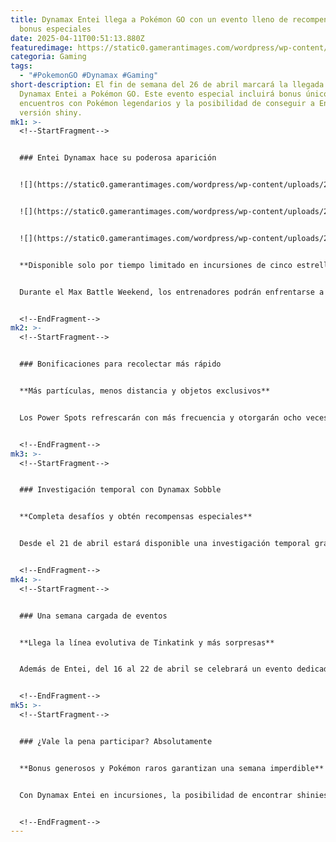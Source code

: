 ```yaml
---
title: Dynamax Entei llega a Pokémon GO con un evento lleno de recompensas y
  bonus especiales
date: 2025-04-11T00:51:13.880Z
featuredimage: https://static0.gamerantimages.com/wordpress/wp-content/uploads/2025/04/pokemon-anime-ash-encounters-entei.jpg?q=70&fit=crop&w=1140&h=&dpr=1
categoria: Gaming
tags:
  - "#PokemonGO #Dynamax #Gaming"
short-description: El fin de semana del 26 de abril marcará la llegada de
  Dynamax Entei a Pokémon GO. Este evento especial incluirá bonus únicos,
  encuentros con Pokémon legendarios y la posibilidad de conseguir a Entei en su
  versión shiny.
mk1: >-
  <!--StartFragment-->


  ### Entei Dynamax hace su poderosa aparición


  ![](https://static0.gamerantimages.com/wordpress/wp-content/uploads/2025/04/pokemon-go-dynamax-entei-debut-1.jpg?q=70&fit=crop&w=750&h=422&dpr=1)


  ![](https://static0.gamerantimages.com/wordpress/wp-content/uploads/2024/06/entei-pokemon-go.jpg?q=49&fit=crop&w=750&h=422&dpr=2)


  ![](https://static0.gamerantimages.com/wordpress/wp-content/uploads/2023/09/entei-best-pokemon-go-moveset.jpg?q=49&fit=crop&w=750&h=422&dpr=2)


  **Disponible solo por tiempo limitado en incursiones de cinco estrellas**


  Durante el Max Battle Weekend, los entrenadores podrán enfrentarse a Dynamax Entei desde el sábado 26 de abril a las 6 am hasta el domingo 27 a las 9 pm (hora local). Este poderoso Pokémon de la región Johto será el cuarto legendario Dynamax en llegar este año, y como siempre, los jugadores tendrán una pequeña probabilidad de encontrar su versión shiny.


  <!--EndFragment-->
mk2: >-
  <!--StartFragment-->


  ### Bonificaciones para recolectar más rápido


  **Más partículas, menos distancia y objetos exclusivos**


  Los Power Spots refrescarán con más frecuencia y otorgarán ocho veces más Max Particles. Además, se reducirá a una cuarta parte la distancia necesaria para ganar partículas, y el costo para desbloquear y potenciar Max Moves será solo del 75%. La tienda web ofrecerá una Ultra Box por $9.99 con un Max Mushroom y siete paquetes de Max Particles.


  <!--EndFragment-->
mk3: >-
  <!--StartFragment-->


  ### Investigación temporal con Dynamax Sobble


  **Completa desafíos y obtén recompensas especiales**


  Desde el 21 de abril estará disponible una investigación temporal gratuita que recompensará a los jugadores con un encuentro con Dynamax Sobble, caramelos Sobble, Max Particles y más. Pero atención: las tareas deberán completarse antes del 27 de abril a las 9 pm.


  <!--EndFragment-->
mk4: >-
  <!--StartFragment-->


  ### Una semana cargada de eventos


  **Llega la línea evolutiva de Tinkatink y más sorpresas**


  Además de Entei, del 16 al 22 de abril se celebrará un evento dedicado al anime Pokémon: Horizons. Incluirá el debut de Tinkatink y sus evoluciones, además de Pokémon especiales como Floragato con el pin de Liko. También continúa el evento "Spring to Spring" hasta el 14 de abril con apariciones de Gossifleur y Eldegoss.


  <!--EndFragment-->
mk5: >-
  <!--StartFragment-->


  ### ¿Vale la pena participar? Absolutamente


  **Bonus generosos y Pokémon raros garantizan una semana imperdible**


  Con Dynamax Entei en incursiones, la posibilidad de encontrar shinies, y múltiples bonus en juego, este Max Battle Weekend será uno de los eventos más destacados de abril. Entrenadores: preparen sus Poké Balls, el desafío está por comenzar.


  <!--EndFragment-->
---
```

